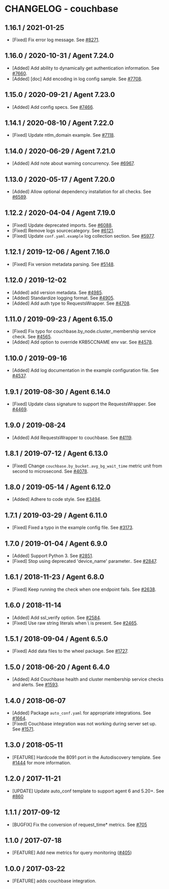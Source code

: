 # CHANGELOG - couchbase

## 1.16.1 / 2021-01-25

* [Fixed] Fix error log message. See [#8271](https://github.com/DataDog/integrations-core/pull/8271).

## 1.16.0 / 2020-10-31 / Agent 7.24.0

* [Added] Add ability to dynamically get authentication information. See [#7660](https://github.com/DataDog/integrations-core/pull/7660).
* [Added] [doc] Add encoding in log config sample. See [#7708](https://github.com/DataDog/integrations-core/pull/7708).

## 1.15.0 / 2020-09-21 / Agent 7.23.0

* [Added] Add config specs. See [#7466](https://github.com/DataDog/integrations-core/pull/7466).

## 1.14.1 / 2020-08-10 / Agent 7.22.0

* [Fixed] Update ntlm_domain example. See [#7118](https://github.com/DataDog/integrations-core/pull/7118).

## 1.14.0 / 2020-06-29 / Agent 7.21.0

* [Added] Add note about warning concurrency. See [#6967](https://github.com/DataDog/integrations-core/pull/6967).

## 1.13.0 / 2020-05-17 / Agent 7.20.0

* [Added] Allow optional dependency installation for all checks. See [#6589](https://github.com/DataDog/integrations-core/pull/6589).

## 1.12.2 / 2020-04-04 / Agent 7.19.0

* [Fixed] Update deprecated imports. See [#6088](https://github.com/DataDog/integrations-core/pull/6088).
* [Fixed] Remove logs sourcecategory. See [#6121](https://github.com/DataDog/integrations-core/pull/6121).
* [Fixed] Update `conf.yaml.example` log collection section. See [#5977](https://github.com/DataDog/integrations-core/pull/5977).

## 1.12.1 / 2019-12-06 / Agent 7.16.0

* [Fixed] Fix version metadata parsing. See [#5148](https://github.com/DataDog/integrations-core/pull/5148).

## 1.12.0 / 2019-12-02

* [Added] add version metadata. See [#4985](https://github.com/DataDog/integrations-core/pull/4985).
* [Added] Standardize logging format. See [#4905](https://github.com/DataDog/integrations-core/pull/4905).
* [Added] Add auth type to RequestsWrapper. See [#4708](https://github.com/DataDog/integrations-core/pull/4708).

## 1.11.0 / 2019-09-23 / Agent 6.15.0

* [Fixed] Fix typo for couchbase.by_node.cluster_membership service check. See [#4565](https://github.com/DataDog/integrations-core/pull/4565).
* [Added] Add option to override KRB5CCNAME env var. See [#4578](https://github.com/DataDog/integrations-core/pull/4578).

## 1.10.0 / 2019-09-16

* [Added] Add log documentation in the example configuration file. See [#4537](https://github.com/DataDog/integrations-core/pull/4537).

## 1.9.1 / 2019-08-30 / Agent 6.14.0

* [Fixed] Update class signature to support the RequestsWrapper. See [#4469](https://github.com/DataDog/integrations-core/pull/4469).

## 1.9.0 / 2019-08-24

* [Added] Add RequestsWrapper to couchbase. See [#4119](https://github.com/DataDog/integrations-core/pull/4119).

## 1.8.1 / 2019-07-12 / Agent 6.13.0

* [Fixed] Change `couchbase.by_bucket.avg_bg_wait_time` metric unit from second to microsecond. See [#4078](https://github.com/DataDog/integrations-core/pull/4078).

## 1.8.0 / 2019-05-14 / Agent 6.12.0

* [Added] Adhere to code style. See [#3494](https://github.com/DataDog/integrations-core/pull/3494).

## 1.7.1 / 2019-03-29 / Agent 6.11.0

* [Fixed] Fixed a typo in the example config file. See [#3173](https://github.com/DataDog/integrations-core/pull/3173).

## 1.7.0 / 2019-01-04 / Agent 6.9.0

* [Added] Support Python 3. See [#2851][1].
* [Fixed] Stop using deprecated 'device_name' parameter.. See [#2847][2].

## 1.6.1 / 2018-11-23 / Agent 6.8.0

* [Fixed] Keep running the check when one endpoint fails. See [#2638][3].

## 1.6.0 / 2018-11-14

* [Added] Add ssl_verify option. See [#2584][4].
* [Fixed] Use raw string literals when \ is present. See [#2465][5].

## 1.5.1 / 2018-09-04 / Agent 6.5.0

* [Fixed] Add data files to the wheel package. See [#1727][6].

## 1.5.0 / 2018-06-20 / Agent 6.4.0

* [Added] Add Couchbase health and cluster membership service checks and alerts. See [#1593][7].

## 1.4.0 / 2018-06-07

* [Added] Package `auto_conf.yaml` for appropriate integrations. See [#1664][8].
* [Fixed] Couchbase integration was not working during server set up. See [#1571][9].

## 1.3.0 / 2018-05-11

* [FEATURE] Hardcode the 8091 port in the Autodiscovery template. See [#1444][10] for more information.

## 1.2.0 / 2017-11-21

* [UPDATE] Update auto_conf template to support agent 6 and 5.20+. See [#860][11]

## 1.1.1 / 2017-09-12

* [BUGFIX] Fix the conversion of request_time* metrics. See [#705][12]

## 1.1.0 / 2017-07-18

* [FEATURE] Add new metrics for query monitoring ([#405][13])

## 1.0.0 / 2017-03-22

* [FEATURE] adds couchbase integration.

<!--- The following link definition list is generated by PimpMyChangelog --->
[1]: https://github.com/DataDog/integrations-core/pull/2851
[2]: https://github.com/DataDog/integrations-core/pull/2847
[3]: https://github.com/DataDog/integrations-core/pull/2638
[4]: https://github.com/DataDog/integrations-core/pull/2584
[5]: https://github.com/DataDog/integrations-core/pull/2465
[6]: https://github.com/DataDog/integrations-core/pull/1727
[7]: https://github.com/DataDog/integrations-core/pull/1593
[8]: https://github.com/DataDog/integrations-core/pull/1664
[9]: https://github.com/DataDog/integrations-core/pull/1571
[10]: https://github.com/DataDog/integrations-core/pull/1444
[11]: https://github.com/DataDog/integrations-core/issues/860
[12]: https://github.com/DataDog/integrations-core/issues/705
[13]: https://github.com/DataDog/integrations-core/issues/405
